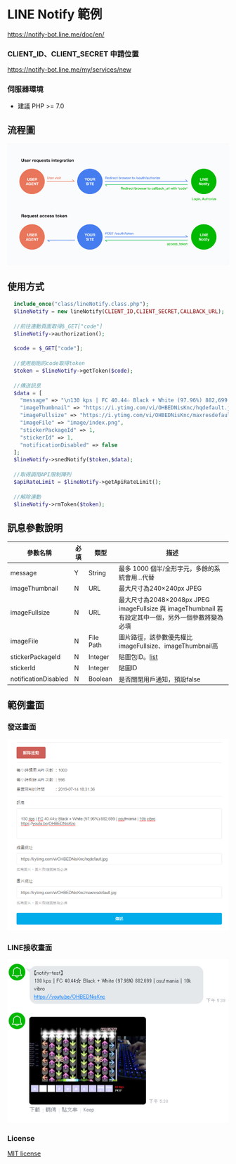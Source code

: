 # LINE Notify 範例
https://notify-bot.line.me/doc/en/

### CLIENT_ID、CLIENT_SECRET 申請位置
https://notify-bot.line.me/my/services/new
### 伺服器環境
* 建議 PHP >= 7.0

## 流程圖
![](https://raw.githubusercontent.com/MTsung/LINE_Notify_PHP/master/image/process%20chart.png)

## 使用方式
````php
  include_once("class/lineNotify.class.php");
  $lineNotify = new lineNotify(CLIENT_ID,CLIENT_SECRET,CALLBACK_URL);
  
  //前往連動頁面取得$_GET["code"]
  $lineNotify->authorization();
  
  $code = $_GET["code"];

  //使用剛剛的code取得token
  $token = $lineNotify->getToken($code);
  
  //傳送訊息
  $data = [
    "message" => "\n130 kps | FC 40.44☆ Black + White (97.96%) 882,699 | osu!mania | 10k vibro\nhttps://youtu.be/OHBEDNisKnc",
    "imageThumbnail" => "https://i.ytimg.com/vi/OHBEDNisKnc/hqdefault.jpg",
    "imageFullsize" => "https://i.ytimg.com/vi/OHBEDNisKnc/maxresdefault.jpg",
    "imageFile" => "image/index.png",
    "stickerPackageId" => 1,
    "stickerId" => 1,
    "notificationDisabled" => false
  ];
  $lineNotify->snedNotify($token,$data);
  
  //取得調用API限制陣列
  $apiRateLimit = $lineNotify->getApiRateLimit();
    
  //解除連動
  $lineNotify->rmToken($token);
````

## 訊息參數說明

| 參數名稱              | 必填 | 類型      | 描述                                                                                                    |
|----------------------|------|-----------|---------------------------------------------------------------------------------------------------------|
| message              | Y    | String    | 最多 1000 個半/全形字元，多餘的系統會用...代替                                                                                  |
| imageThumbnail       | N    | URL       | 最大尺寸為240×240px JPEG                                                                                |
| imageFullsize        | N    | URL       | 最大尺寸為2048×2048px JPEG<br> imageFullsize 與 imageThumbnail 若有設定其中一個，另外一個參數將變為必填     |
| imageFile            | N    | File Path | 圖片路徑，該參數優先權比imageFullsize、imageThumbnail高                                                    |
| stickerPackageId     | N    | Integer   | 貼圖包ID。[list](https://devdocs.line.me/files/sticker_list.pdf)                                         |
| stickerId            | N    | Integer   | 貼圖ID                                                                                                  |
| notificationDisabled | N    | Boolean   | 是否關閉用戶通知，預設false                                                                               |


## 範例畫面
### 發送畫面
![](https://raw.githubusercontent.com/MTsung/LINE_Notify_PHP/master/image/index.png)

### LINE接收畫面
![](https://raw.githubusercontent.com/MTsung/LINE_Notify_PHP/master/image/line.png)

### License
[MIT license](https://opensource.org/licenses/MIT)
